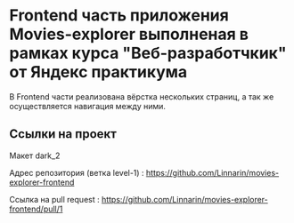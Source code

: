 # Frontend часть приложения Movies-explorer выполненая в рамках курса "Веб-разработчкик" от Яндекс практикума

В Frontend части реализована вёрстка нескольких страниц, а так же осуществляется навигация между ними.


## Ссылки на проект

Макет dark_2

Адрес репозитория (ветка level-1) : https://github.com/Linnarin/movies-explorer-frontend

Ссылка на pull request : https://github.com/Linnarin/movies-explorer-frontend/pull/1
